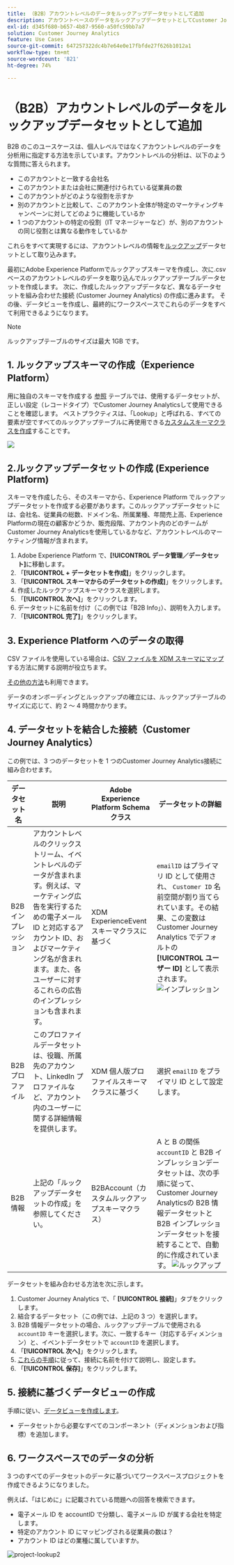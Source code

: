 ```yaml
---
title: （B2B）アカウントレベルのデータをルックアップデータセットとして追加
description: アカウントベースのデータをルックアップデータセットとしてCustomer Journey Analyticsに追加する方法を説明します
exl-id: d345f680-b657-4b87-9560-a50fc59bb7a7
solution: Customer Journey Analytics
feature: Use Cases
source-git-commit: 647257322dc4b7e64e0e17fbfde27f626b1012a1
workflow-type: tm+mt
source-wordcount: '821'
ht-degree: 74%

---
```


# （B2B）アカウントレベルのデータをルックアップデータセットとして追加

B2B のこのユースケースは、個人レベルではなくアカウントレベルのデータを分析用に指定する方法を示しています。アカウントレベルの分析は、以下のような質問に答えられます。

* このアカウントと一致する会社名
* このアカウントまたは会社に関連付けられている従業員の数
* このアカウントがどのような役割を示すか
* 別のアカウントと比較して、このアカウント全体が特定のマーケティングキャンペーンに対してどのように機能しているか
* 1 つのアカウントの特定の役割（IT マネージャーなど）が、別のアカウントの同じ役割とは異なる動作をしているか

これらをすべて実現するには、アカウントレベルの情報を[ルックアップ](/help/getting-started/cja-glossary.md)データセットとして取り込みます。

最初にAdobe Experience Platformでルックアップスキーマを作成し、次に.csv ベースのアカウントレベルのデータを取り込んでルックアップテーブルデータセットを作成します。 次に、作成したルックアップデータなど、異なるデータセットを組み合わせた接続 (Customer Journey Analytics) の作成に進みます。 その後、データビューを作成し、最終的にワークスペースでこれらのデータをすべて利用できるようになります。

>[!NOTE]
>
>ルックアップテーブルのサイズは最大 1GB です。

## 1. ルックアップスキーマの作成（Experience Platform）

用に独自のスキーマを作成する [参照](/help/getting-started/cja-glossary.md) テーブルでは、使用するデータセットが、正しい設定（レコードタイプ）でCustomer Journey Analyticsして使用できることを確認します。 ベストプラクティスは、「Lookup」と呼ばれる、すべての要素が空ですべてのルックアップテーブルに再使用できる[カスタムスキーマクラスを作成](https://experienceleague.adobe.com/docs/experience-platform/xdm/tutorials/create-schema-ui.html?lang=ja#create-new-class)することです。

![](../assets/create-new-class.png)

## 2.ルックアップデータセットの作成 (Experience Platform)

スキーマを作成したら、そのスキーマから、Experience Platform でルックアップデータセットを作成する必要があります。このルックアップデータセットには、会社名、従業員の総数、ドメイン名、所属業種、年間売上高、Experience Platformの現在の顧客かどうか、販売段階、アカウント内のどのチームがCustomer Journey Analyticsを使用しているかなど、アカウントレベルのマーケティング情報が含まれます。

1. Adobe Experience Platform で、**[!UICONTROL データ管理／データセット]**&#x200B;に移動します。
1. 「**[!UICONTROL + データセットを作成]**」をクリックします。
1. 「**[!UICONTROL スキーマからのデータセットの作成]**」をクリックします。
1. 作成したルックアップスキーマクラスを選択します。
1. 「**[!UICONTROL 次へ]**」をクリックします。
1. データセットに名前を付け（この例では「B2B Info」）、説明を入力します。
1. 「**[!UICONTROL 完了]**」をクリックします。

## 3. Experience Platform へのデータの取得

CSV ファイルを使用している場合は、[CSV ファイルを XDM スキーマにマップ](https://experienceleague.adobe.com/docs/experience-platform/ingestion/tutorials/map-a-csv-file.html?lang=ja)する方法に関する説明が役立ちます。

[その他の方法](https://experienceleague.adobe.com/docs/experience-platform/ingestion/home.html?lang=ja)も利用できます。

データのオンボーディングとルックアップの確立には、ルックアップテーブルのサイズに応じて、約 2 ～ 4 時間かかります。

## 4. データセットを結合した接続（Customer Journey Analytics）

この例では、3 つのデータセットを 1 つのCustomer Journey Analytics接続に組み合わせます。

| データセット名 | 説明 | Adobe Experience Platform Schema クラス | データセットの詳細 |
| --- | --- | --- | --- |
| B2B インプレッション | アカウントレベルのクリックストリーム、イベントレベルのデータが含まれます。例えば、マーケティング広告を実行するための電子メール ID と対応するアカウント ID、およびマーケティング名が含まれます。また、各ユーザーに対するこれらの広告のインプレッションも含まれます。 | XDM ExperienceEvent スキーマクラスに基づく | `emailID` はプライマリ ID として使用され、 `Customer ID` 名前空間が割り当てられています。その結果、この変数は Customer Journey Analytics でデフォルトの&#x200B;**[!UICONTROL ユーザー ID]** として表示されます。![インプレッション](../assets/impressions-mixins.png) |
| B2B プロファイル | このプロファイルデータセットは、役職、所属先のアカウント、LinkedIn プロファイルなど、アカウント内のユーザーに関する詳細情報を提供します。 | XDM 個人版プロファイルスキーマクラスに基づく | 選択 `emailID` をプライマリ ID として設定します。 |
| B2B 情報 | 上記の「ルックアップデータセットの作成」を参照してください。 | B2BAccount（カスタムルックアップスキーマクラス） | A と B の関係 `accountID` と B2B インプレッションデータセットは、次の手順に従って、Customer Journey Analyticsの B2B 情報データセットと B2B インプレッションデータセットを接続することで、自動的に作成されています。 ![ルックアップ](../assets/lookup-mixins.png) |

データセットを組み合わせる方法を次に示します。

1. Customer Journey Analytics で、「 **[!UICONTROL 接続]**」タブをクリックします。
1. 結合するデータセット（この例では、上記の 3 つ）を選択します。
1. B2B 情報データセットの場合、ルックアップテーブルで使用される `accountID` キーを選択します。次に、一致するキー（対応するディメンション）と、イベントデータセットで `accountID` を選択します。
1. 「**[!UICONTROL 次へ]**」をクリックします。
1. [これらの手順](/help/connections/create-connection.md)に従って、接続に名前を付けて説明し、設定します。
1. 「**[!UICONTROL 保存]**」をクリックします。

## 5. 接続に基づくデータビューの作成

手順に従い、[データビューを作成します](/help/data-views/create-dataview.md)。

* データセットから必要なすべてのコンポーネント（ディメンションおよび指標）を追加します。

## 6. ワークスペースでのデータの分析

3 つのすべてのデータセットのデータに基づいてワークスペースプロジェクトを作成できるようになりました。

例えば、「はじめに」に記載されている問題への回答を検索できます。

* 電子メール ID を accountID で分類し、電子メール ID が属する会社を特定します。
* 特定のアカウント ID にマッピングされる従業員の数は？
* アカウント ID はどの業種に属していますか。

![project-lookup2](assets/analyze.png)
